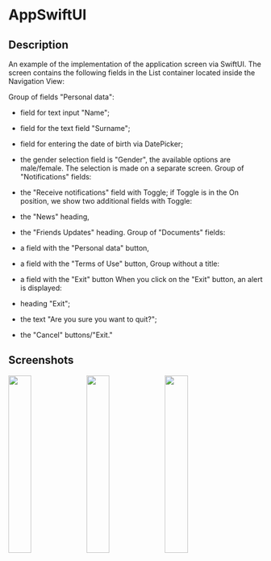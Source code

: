 # AppSwiftUI

 ## Description

 An example of the implementation of the application screen via SwiftUI. 
The screen contains the following fields in the List container located inside the Navigation View:


Group of fields "Personal data":


- field for text input "Name";
- field for the text field "Surname";
- field for entering the date of birth via DatePicker;
- the gender selection field is "Gender", the available options are male/female. The selection is made on a separate screen.
Group of "Notifications" fields:


- the "Receive notifications" field with Toggle;
if Toggle is in the On position, we show two additional fields with Toggle:
- the "News" heading, 
- the "Friends Updates" heading.
Group of "Documents" fields:


- a field with the "Personal data" button,
- a field with the "Terms of Use" button,
Group without a title:


- a field with the "Exit" button
When you click on the "Exit" button, an alert is displayed:


- heading "Exit";
- the text "Are you sure you want to quit?";
- the "Cancel" buttons/"Exit."


## Screenshots


<img src="https://user-images.githubusercontent.com/123460015/235444810-6a80228a-cafd-4605-aafc-a5960f24a010.png" width=30% height=30%>  <img src="https://user-images.githubusercontent.com/123460015/235444813-55f2495c-4b9c-4ab7-b27d-4500f61d7653.png" width=30% height=30%>  <img src="https://user-images.githubusercontent.com/123460015/235444819-9bfd9a02-81cf-4329-a75c-f4a64650d50e.png" width=30% height=30%>


